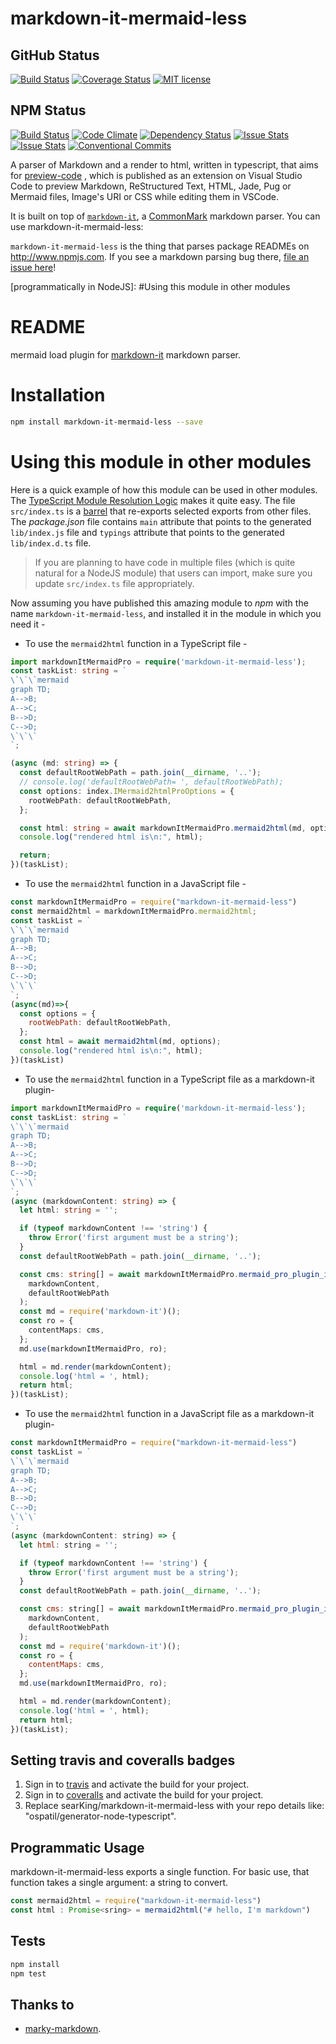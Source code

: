 # markdown-it-mermaid-less
## GitHub Status
[![Build Status](https://travis-ci.org/searKing/markdown-it-mermaid-less.svg?branch=master)](https://travis-ci.org/searKing/markdown-it-mermaid-less.svg?branch=master)
[![Coverage Status](https://coveralls.io/repos/github/searKing/markdown-it-mermaid-less/badge.svg?branch=master)](https://coveralls.io/github/searKing/markdown-it-mermaid-less?branch=master)
[![MIT license](http://img.shields.io/badge/license-MIT-brightgreen.svg)](http://opensource.org/licenses/MIT)

## NPM Status
[![Build Status](https://travis-ci.org/npm/markdown-it-mermaid-less.svg?branch=master)](https://travis-ci.org/npm/markdown-it-mermaid-less)
[![Code Climate](https://codeclimate.com/github/npm/markdown-it-mermaid-less/badges/gpa.svg)](https://codeclimate.com/github/npm/markdown-it-mermaid-less)
[![Dependency Status](https://david-dm.org/npm/markdown-it-mermaid-less.svg)](https://david-dm.org/npm/markdown-it-mermaid-less)
[![Issue Stats](http://issuestats.com/github/npm/markdown-it-mermaid-less/badge/pr)](http://issuestats.com/github/npm/markdown-it-mermaid-less)
[![Issue Stats](http://issuestats.com/github/npm/markdown-it-mermaid-less/badge/issue)](http://issuestats.com/github/npm/markdown-it-mermaid-less)
[![Conventional Commits](https://img.shields.io/badge/Conventional%20Commits-1.0.0-yellow.svg)](https://conventionalcommits.org)

A parser of Markdown and a render to html, written in typescript, that aims for [preview-code](https://github.com/searKing/preview-vscode) , which is published as an extension on Visual Studio Code to preview Markdown, ReStructured Text, HTML, Jade, Pug or Mermaid files, Image's URI or CSS while editing them in VSCode.

It is built on top of [`markdown-it`],
a [CommonMark] markdown parser. You can use markdown-it-mermaid-less:

`markdown-it-mermaid-less` is the thing that parses package READMEs on
http://www.npmjs.com. If you see a markdown parsing bug there,
[file an issue here]!

[file an issue here]: https://github.com/searKing/markdown-it-mermaid-less/issues
[GitHub-style markdown]: https://help.github.com/articles/basic-writing-and-formatting-syntax/
[CommonMark]: http://spec.commonmark.org/
[`markdown-it`]: https://github.com/markdown-it/markdown-it
[programmatically in NodeJS]: #Using this module in other modules

# README

mermaid load plugin for [markdown-it](https://github.com/markdown-it/markdown-it) markdown parser.

# Installation

```sh
npm install markdown-it-mermaid-less --save
```

# Using this module in other modules

Here is a quick example of how this module can be used in other modules. The [TypeScript Module Resolution Logic](https://www.typescriptlang.org/docs/handbook/module-resolution.html) makes it quite easy. The file `src/index.ts` is a [barrel](https://basarat.gitbooks.io/typescript/content/docs/tips/barrel.html) that re-exports selected exports from other files. The _package.json_ file contains `main` attribute that points to the generated `lib/index.js` file and `typings` attribute that points to the generated `lib/index.d.ts` file.

> If you are planning to have code in multiple files (which is quite natural for a NodeJS module) that users can import, make sure you update `src/index.ts` file appropriately.

Now assuming you have published this amazing module to _npm_ with the name `markdown-it-mermaid-less`, and installed it in the module in which you need it -

- To use the `mermaid2html` function in a TypeScript file -

```ts
import markdownItMermaidPro = require('markdown-it-mermaid-less');
const taskList: string = `
\`\`\`mermaid
graph TD;
A-->B;
A-->C;
B-->D;
C-->D;
\`\`\`
`;

(async (md: string) => {
  const defaultRootWebPath = path.join(__dirname, '..');
  // console.log('defaultRootWebPath= ', defaultRootWebPath);
  const options: index.IMermaid2htmlProOptions = {
    rootWebPath: defaultRootWebPath,
  };

  const html: string = await markdownItMermaidPro.mermaid2html(md, options);
  console.log("rendered html is\n:", html);

  return;
})(taskList);
```

- To use the `mermaid2html` function in a JavaScript file -

```js
const markdownItMermaidPro = require("markdown-it-mermaid-less")
const mermaid2html = markdownItMermaidPro.mermaid2html;
const taskList = `
\`\`\`mermaid
graph TD;
A-->B;
A-->C;
B-->D;
C-->D;
\`\`\`
`;
(async(md)=>{
  const options = {
    rootWebPath: defaultRootWebPath,
  };
  const html = await mermaid2html(md, options);
  console.log("rendered html is\n:", html);
})(taskList)
```

- To use the `mermaid2html` function in a TypeScript file as a markdown-it plugin-

```ts
import markdownItMermaidPro = require('markdown-it-mermaid-less');
const taskList: string = `
\`\`\`mermaid
graph TD;
A-->B;
A-->C;
B-->D;
C-->D;
\`\`\`
`;
(async (markdownContent: string) => {
  let html: string = '';

  if (typeof markdownContent !== 'string') {
    throw Error('first argument must be a string');
  }
  const defaultRootWebPath = path.join(__dirname, '..');

  const cms: string[] = await markdownItMermaidPro.mermaid_pro_plugin_init_everytime(
    markdownContent,
    defaultRootWebPath
  );
  const md = require('markdown-it')();
  const ro = {
    contentMaps: cms,
  };
  md.use(markdownItMermaidPro, ro);

  html = md.render(markdownContent);
  console.log('html = ', html);
  return html;
})(taskList);
```

- To use the `mermaid2html` function in a JavaScript file as a markdown-it plugin-

```js
const markdownItMermaidPro = require("markdown-it-mermaid-less")
const taskList = `
\`\`\`mermaid
graph TD;
A-->B;
A-->C;
B-->D;
C-->D;
\`\`\`
`;
(async (markdownContent: string) => {
  let html: string = '';

  if (typeof markdownContent !== 'string') {
    throw Error('first argument must be a string');
  }
  const defaultRootWebPath = path.join(__dirname, '..');

  const cms: string[] = await markdownItMermaidPro.mermaid_pro_plugin_init_everytime(
    markdownContent,
    defaultRootWebPath
  );
  const md = require('markdown-it')();
  const ro = {
    contentMaps: cms,
  };
  md.use(markdownItMermaidPro, ro);

  html = md.render(markdownContent);
  console.log('html = ', html);
  return html;
})(taskList);
```


## Setting travis and coveralls badges
1. Sign in to [travis](https://travis-ci.org/) and activate the build for your project.
2. Sign in to [coveralls](https://coveralls.io/) and activate the build for your project.
3. Replace searKing/markdown-it-mermaid-less with your repo details like: "ospatil/generator-node-typescript".


## Programmatic Usage

markdown-it-mermaid-less exports a single function. For basic use, that function
takes a single argument: a string to convert.

```js
const mermaid2html = require("markdown-it-mermaid-less")
const html : Promise<sring> = mermaid2html("# hello, I'm markdown")
```

## Tests

```sh
npm install
npm test
```

## Thanks to

+ [marky-markdown](https://github.com/npm/marky-markdown).
